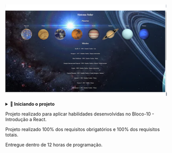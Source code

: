 ![Exemplo app front](front-example.png)

<details>
<summary><strong> 🔰 Iniciando o projeto</strong></summary><br />

1. Clone o repositório
   `git clone git@github.com:Rafael-Friedel/Project-Solar-System.git `

- Entre na pasta do repositório que você acabou de clonar:

  - `cd Project-Solar-System`

  - Instale as dependências [**Caso existam**] \*`npm install`

  - Inicie o projeto para visualizar \*`npm start`

</details>

Projeto realizado para aplicar habilidades desenvolvidas no Bloco-10 - Introdução a React.

Projeto realizado 100% dos requisitos obrigatórios e 100% dos requisitos totais.

Entregue dentro de 12 horas de programação.
